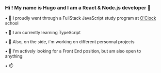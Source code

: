 ### Hi ! My name is Hugo and I am a React & Node.js developer 👋


• 🔭 I proudly went through a FullStack JavaScript study program at [O'Clock](https://oclock.io) school

• 🌱 I am currently learning TypeScript

• 🌱 Also, on the side, i'm working on different personnal projects

• 👯 I'm actively looking for a Front End position, but am also open to anything

• 📫 
